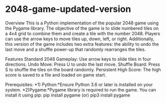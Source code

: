 # 2048-game-updated-version
Overview
This is a Python implementation of the popular 2048 game using the Pygame library. The objective of the game is to slide numbered tiles on a 4x4 grid to combine them and create a tile with the number 2048. Players can use the arrow keys to move tiles up, down, left, or right. Additionally, this version of the game includes two extra features: the ability to undo the last move and a shuffle power-up that randomly rearranges the tiles.

Features
Standard 2048 Gameplay: Use arrow keys to slide tiles in four directions.
Undo Move: Press U to undo the last move.
Shuffle Board: Press S to shuffle the tiles on the board randomly.
Persistent High Score: The high score is saved to a file and loaded on game start.


Prerequisites: 
*1) Python:*Ensure Python 3.6 or later is installed on your system. 
*2)Pygame:*Pygame library is required to run the game. You can install it using pip:
pip install pygame
(or)
pip3 install pygame
